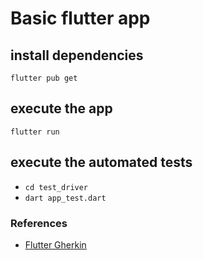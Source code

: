 # Basic flutter app

## install dependencies
```flutter pub get```

## execute the app
```flutter run```

## execute the automated tests
- ```cd test_driver```
- ```dart app_test.dart```

### References
- [Flutter Gherkin](https://github.com/caarizam/flutter_gherkin.git)
